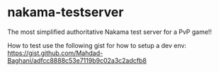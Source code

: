 # nakama-testserver
The most simplified authoritative Nakama test server for a PvP game!! 

How to test
use the following gist for how to setup a dev env: 
https://gist.github.com/Mahdad-Baghani/adfcc8888c53e7119b9c02a3c2adcfb8
